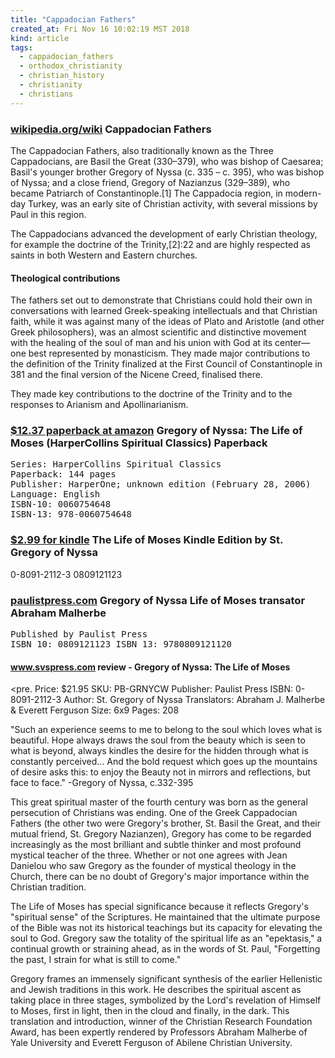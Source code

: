 ```yaml
---
title: "Cappadocian Fathers"
created_at: Fri Nov 16 10:02:19 MST 2018
kind: article
tags:
  - cappadocian_fathers
  - orthodox_christianity
  - christian_history
  - christianity
  - christians
---
```


<h3>
  <a href="https://en.wikipedia.org/wiki/Cappadocian_Fathers" target="_blank">wikipedia.org/wiki</a>
  Cappadocian Fathers
</h3>

The Cappadocian Fathers, also traditionally known as the Three
Cappadocians, are Basil the Great (330–379), who was bishop of Caesarea;
Basil's younger brother Gregory of Nyssa (c. 335 – c. 395), who was
bishop of Nyssa; and a close friend, Gregory of Nazianzus (329–389),
who became Patriarch of Constantinople.[1] The Cappadocia region, in
modern-day Turkey, was an early site of Christian activity, with several
missions by Paul in this region.

The Cappadocians advanced the development of early Christian theology,
for example the doctrine of the Trinity,[2]:22 and are highly respected
as saints in both Western and Eastern churches.

<h4>Theological contributions</h4>

The fathers set out to demonstrate that Christians could hold their own
in conversations with learned Greek-speaking intellectuals and that
Christian faith, while it was against many of the ideas of Plato and
Aristotle (and other Greek philosophers), was an almost scientific and
distinctive movement with the healing of the soul of man and his union
with God at its center—one best represented by monasticism. They made
major contributions to the definition of the Trinity finalized at the
First Council of Constantinople in 381 and the final version of the
Nicene Creed, finalised there.

They made key contributions to the doctrine of the Trinity and to the
responses to Arianism and Apollinarianism.

<h3>
  <a href="https://www.amazon.com/Gregory-Nyssa-HarperCollins-Spiritual-Classics/dp/0060754648" target="_blank">$12.37 paperback at amazon</a>
  Gregory of Nyssa: The Life of Moses (HarperCollins Spiritual Classics) Paperback
</h3>

<pre>
Series: HarperCollins Spiritual Classics
Paperback: 144 pages
Publisher: HarperOne; unknown edition (February 28, 2006)
Language: English
ISBN-10: 0060754648
ISBN-13: 978-0060754648
</pre>

<h3>
  <a href="https://www.amazon.com/Life-Moses-St-Gregory-Nyssa-ebook/dp/B072PWRV46" target="_blank">$2.99 for kindle</a>
  The Life of Moses Kindle Edition by St. Gregory of Nyssa
</h3>

0-8091-2112-3 
0809121123 


<h3>
  <a href="http://www.paulistpress.com/Products/2112-3/gregory-of-nyssa.aspx" target="_blank">paulistpress.com</a>
  Gregory of Nyssa Life of Moses transator Abraham Malherbe
</h3>

<pre>
Published by Paulist Press
ISBN 10: 0809121123 ISBN 13: 9780809121120
</pre>

<h4>
  <a href="https://www.svspress.com/gregory-of-nyssa-the-life-of-moses/" target="_blank">www.svspress.com</a>
  review - Gregory of Nyssa: The Life of Moses
</h4>

<pre.
Price: $21.95
SKU: PB-GRNYCW
Publisher: Paulist Press
ISBN: 0-8091-2112-3
Author: St. Gregory of Nyssa
Translators: Abraham J. Malherbe & Everett Ferguson
Size: 6x9
Pages: 208
</pre>

"Such an experience seems to me to belong to the soul which loves what
is beautiful. Hope always draws the soul from the beauty which is seen to
what is beyond, always kindles the desire for the hidden through what is
constantly perceived... And the bold request which goes up the mountains
of desire asks this: to enjoy the Beauty not in mirrors and reflections,
but face to face." -Gregory of Nyssa, c.332-395

This great spiritual master of the fourth century was born as the general
persecution of Christians was ending. One of the Greek Cappadocian
Fathers (the other two were Gregory's brother, St. Basil the Great,
and their mutual friend, St. Gregory Nazianzen), Gregory has come to be
regarded increasingly as the most brilliant and subtle thinker and most
profound mystical teacher of the three. Whether or not one agrees with
Jean Danielou who saw Gregory as the founder of mystical theology in
the Church, there can be no doubt of Gregory's major importance within
the Christian tradition.

The Life of Moses has special significance because it reflects Gregory's
"spiritual sense" of the Scriptures. He maintained that the ultimate
purpose of the Bible was not its historical teachings but its capacity for
elevating the soul to God. Gregory saw the totality of the spiritual life
as an "epektasis," a continual growth or straining ahead, as in the words
of St. Paul, "Forgetting the past, I strain for what is still to come."

Gregory frames an immensely significant synthesis of the earlier
Hellenistic and Jewish traditions in this work. He describes the
spiritual ascent as taking place in three stages, symbolized by the
Lord's revelation of Himself to Moses, first in light, then in the cloud
and finally, in the dark. This translation and introduction, winner of
the Christian Research Foundation Award, has been expertly rendered by
Professors Abraham Malherbe of Yale University and Everett Ferguson of
Abilene Christian University.

<!--
html boilerplate fragments
<a href="" target="_blank"></a>
<a name=""></a>
<img src="" width="400px">
<ul>
  <li></li>
  <li><a href="" target="_blank"></a></li>
</ul>
<pre>
</pre>
<p style="margin-bottom: 2em;"></p>
<hr style="border: 0; height: 3px; background: #333; background-image: linear-gradient(to right, #ccc, #333, #ccc);">
<pre><code>
</code></pre>
<math xmlns='http://www.w3.org/1998/Math/MathML' display='block'>
</math>
:-->
